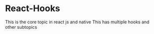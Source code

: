 # React-Hooks
This is the core topic in react js and native
This has multiple hooks and other subtopics
